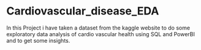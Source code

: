 # Cardiovascular_disease_EDA

In this Project i have taken a dataset from the kaggle website to do some exploratory data analysis of cardio vascular health using SQL and PowerBI and to get some insights.
